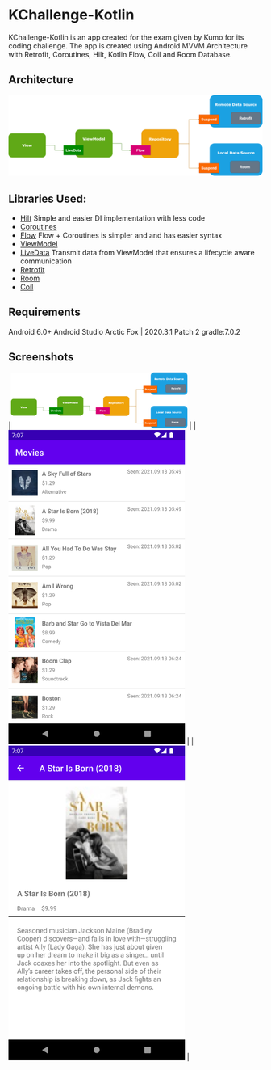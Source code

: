 # KChallenge-Kotlin

KChallenge-Kotlin is an app created for the exam given by Kumo for its coding challenge. The app is created using Android MVVM Architecture with Retrofit, Coroutines, Hilt, Kotlin Flow, Coil and Room Database.

## Architecture
![MVVM Architecture](screenshots/mvvm_architecture.png "MVVM Architecture")

## Libraries Used:
- [Hilt](https://developer.android.com/training/dependency-injection/hilt-android)
   Simple and easier DI implementation with less code
- [Coroutines](https://developer.android.com/kotlin/coroutines)
- [Flow](https://developer.android.com/kotlin/flow)
   Flow + Coroutines is simpler and and has easier syntax
- [ViewModel](https://developer.android.com/topic/libraries/architecture/viewmodel)
- [LiveData](https://developer.android.com/topic/libraries/architecture/livedata)
    Transmit data from ViewModel that ensures a lifecycle aware communication
- [Retrofit](https://square.github.io/retrofit/#:~:text=Retrofit%20Configuration,are%20turned%20into%20callable%20objects.)
- [Room](https://developer.android.com/training/data-storage/room)
- [Coil](https://github.com/coil-kt/coil)

## Requirements
Android 6.0+
Android Studio Arctic Fox | 2020.3.1 Patch 2
gradle:7.0.2

## Screenshots
|<img src=screenshots/mvvm_architecture.png width = "350"> |
|<img src=screenshots/list.png width = "350"> |
|<img src=screenshots/details.png width = "350"> |